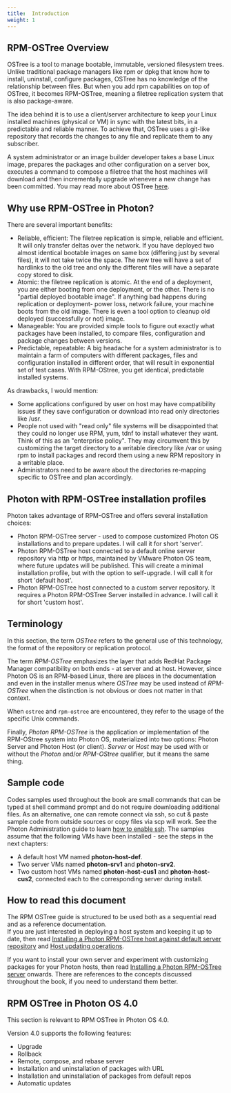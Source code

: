 ```yaml
---
title:  Introduction
weight: 1
---
```


## RPM-OSTree Overview

OSTree is a tool to manage bootable, immutable, versioned filesystem trees. Unlike traditional package managers like rpm or dpkg that know how to install, uninstall, configure packages, OSTree has no knowledge of the relationship between files. But when you add rpm capabilities on top of OSTree, it becomes RPM-OSTree, meaning a filetree replication system that is also package-aware.

The idea behind it is to use a client/server architecture to keep your Linux installed machines (physical or VM) in sync with the latest bits, in a predictable and reliable manner. To achieve that, OSTree uses a git-like repository that records the changes to any file and replicate them to any subscriber.  

A system administrator or an image builder developer takes a base Linux image, prepares the packages and other configuration on a server box, executes a command to compose a filetree that the host machines will download and then incrementally upgrade whenever a new change has been committed.
You may read more about OSTree [here](https://ostree.readthedocs.org/en/latest/).

## Why use RPM-OSTree in Photon?

There are several important benefits:
* Reliable, efficient: The filetree replication is simple, reliable and efficient. It will only transfer deltas over the network. If you have deployed two almost identical bootable images on same box (differing just by several files), it will not take twice the space. The new tree will have a set of hardlinks to the old tree and only the different files will have a separate copy stored to disk.
* Atomic: the filetree replication is atomic. At the end of a deployment, you are either booting from one deployment, or the other. There is no "partial deployed bootable image". If anything bad happens during replication or deployment- power loss, network failure, your machine boots from the old image. There is even a tool option to cleanup old deployed (successfully or not) image.
* Manageable: You are provided simple tools to figure out exactly what packages have been installed, to compare files, configuration and package changes between versions.
* Predictable, repeatable: A big headache for a system administrator is to maintain a farm of computers with different packages, files and configuration installed in different order, that will result in exponential set of test cases. With RPM-OStree, you get identical, predictable installed systems. 

As drawbacks, I would mention:
* Some applications configured by user on host may have compatibility issues if they save configuration or download into read only directories like /usr.
* People not used with "read only" file systems will be disappointed that they could no longer use RPM, yum, tdnf to install whatever they want. Think of this as an "enterprise policy". They may circumvent this by customizing the target directory to a writable directory like /var or using rpm to install packages and record them using a new RPM repository in a writable place.
* Administrators need to be aware about the directories re-mapping specific to OSTree and plan accordingly.

## Photon with RPM-OSTree installation profiles
Photon takes advantage of RPM-OSTree and offers several installation choices:
* Photon RPM-OSTree server - used to compose customized Photon OS installations and to prepare updates. I will call it for short 'server'.
* Photon RPM-OSTree host connected to a default online server repository via http or https, maintained by VMware Photon OS team, where future updates will be published. This will create a minimal installation profile, but with the option to self-upgrade. I will call it for short 'default host'.
* Photon RPM-OSTree host connected to a custom server repository. It requires a Photon RPM-OSTree Server installed in advance. I will call it for short 'custom host'.

## Terminology

In this section, the term *OSTree* refers to the general use of this technology, the format of the repository or replication protocol. 

The term *RPM-OSTree* emphasizes the layer that adds RedHat Package Manager compatibility on both ends - at server and at host. However, since Photon OS is an RPM-based Linux, there are places in the documentation and even in the installer menus where *OSTree* may be used instead of *RPM-OSTree* when the distinction is not obvious or does not matter in that context.

When `ostree` and `rpm-ostree` are encountered, they refer to the usage of the specific Unix commands.   

Finally, *Photon RPM-OSTree* is the application or implementation of the RPM-OStree system into Photon OS, materialized into two options: Photon Server and Photon Host (or client). *Server* or *Host* may be used with or without the *Photon* and/or *RPM-OStree* qualifier, but it means the same thing. 

## Sample code

Codes samples used throughout the book are small commands that can be typed at shell command prompt and do not require downloading additional files. As an alternative, one can remote connect via ssh, so cut & paste sample code from outside sources or copy files via scp will work. See the Photon Administration guide to learn [how to enable ssh](/docs/troubleshooting-guide/solutions-to-common-problems/permitting-root-login-with-ssh/). 
The samples assume that the following VMs have been installed - see the steps in the next chapters:
* A default host VM named **photon-host-def**.
* Two server VMs named **photon-srv1** and **photon-srv2**.
* Two custom host VMs named **photon-host-cus1** and **photon-host-cus2**, connected each to the corresponding server during install.

## How to read this document

The RPM OSTree guide is structured to be used both as a sequential read and as a reference documentation.   
If you are just interested in deploying a host system and keeping it up to date, then read [Installing a Photon RPM-OSTree host against default server repository](/docs/administration-guide/photon-rpm-ostree/installing-a-host-against-default-server-repository/) and [Host updating operations](/docs/administration-guide/photon-rpm-ostree/host-updating-operations/).

If you want to install your own server and experiment with customizing packages for your Photon hosts, then read [Installing a Photon RPM-OSTree server](/docs/administration-guide/photon-rpm-ostree/creating-a-rpm-ostree-server/) onwards. There are references to the concepts discussed throughout the book, if you need to understand them better.  

## RPM OSTree in Photon OS 4.0

This section is relevant to RPM OSTree in Photon OS 4.0.

Version 4.0 supports the following features:

- Upgrade
- Rollback
- Remote, compose, and rebase server
- Installation and uninstallation of packages with URL
- Installation and uninstallation of packages from default repos
- Automatic updates
